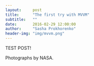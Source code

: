 ```yaml
---
layout:     post
title:      "The first try with MVVM"
subtitle:   ""
date:       2016-02-29 12:00:00
author:     "Sasha Prokhorenko"
header-img: "img/mvvm.png"
---
```


TEST POST!

Photographs by NASA.



